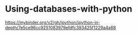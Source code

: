 # Using-databases-with-python

https://mybinder.org/v2/gh/ipython/ipython-in-depth/7e5ce96cc9251083979efdfc393425f1229a4a68
